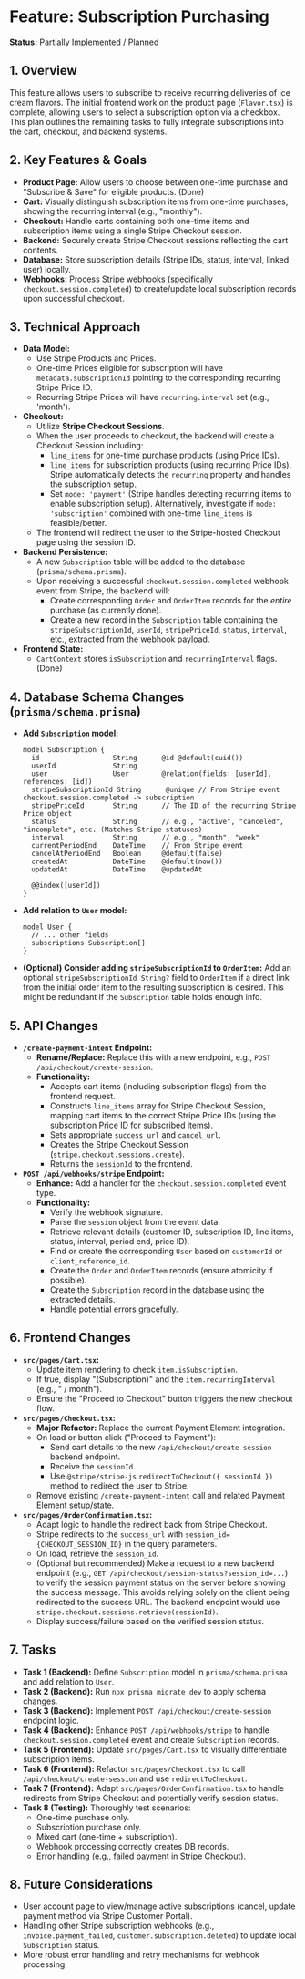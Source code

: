 # Feature: Subscription Purchasing

**Status:** Partially Implemented / Planned

## 1. Overview

This feature allows users to subscribe to receive recurring deliveries of ice cream flavors. The initial frontend work on the product page (`Flavor.tsx`) is complete, allowing users to select a subscription option via a checkbox. This plan outlines the remaining tasks to fully integrate subscriptions into the cart, checkout, and backend systems.

## 2. Key Features & Goals

*   **Product Page:** Allow users to choose between one-time purchase and "Subscribe & Save" for eligible products. (Done)
*   **Cart:** Visually distinguish subscription items from one-time purchases, showing the recurring interval (e.g., "monthly").
*   **Checkout:** Handle carts containing both one-time items and subscription items using a single Stripe Checkout session.
*   **Backend:** Securely create Stripe Checkout sessions reflecting the cart contents.
*   **Database:** Store subscription details (Stripe IDs, status, interval, linked user) locally.
*   **Webhooks:** Process Stripe webhooks (specifically `checkout.session.completed`) to create/update local subscription records upon successful checkout.

## 3. Technical Approach

*   **Data Model:**
    *   Use Stripe Products and Prices.
    *   One-time Prices eligible for subscription will have `metadata.subscriptionId` pointing to the corresponding recurring Stripe Price ID.
    *   Recurring Stripe Prices will have `recurring.interval` set (e.g., 'month').
*   **Checkout:**
    *   Utilize **Stripe Checkout Sessions**.
    *   When the user proceeds to checkout, the backend will create a Checkout Session including:
        *   `line_items` for one-time purchase products (using Price IDs).
        *   `line_items` for subscription products (using recurring Price IDs). Stripe automatically detects the `recurring` property and handles the subscription setup.
        *   Set `mode: 'payment'` (Stripe handles detecting recurring items to enable subscription setup). Alternatively, investigate if `mode: 'subscription'` combined with one-time `line_items` is feasible/better.
    *   The frontend will redirect the user to the Stripe-hosted Checkout page using the session ID.
*   **Backend Persistence:**
    *   A new `Subscription` table will be added to the database (`prisma/schema.prisma`).
    *   Upon receiving a successful `checkout.session.completed` webhook event from Stripe, the backend will:
        *   Create corresponding `Order` and `OrderItem` records for the *entire* purchase (as currently done).
        *   Create a new record in the `Subscription` table containing the `stripeSubscriptionId`, `userId`, `stripePriceId`, `status`, `interval`, etc., extracted from the webhook payload.
*   **Frontend State:**
    *   `CartContext` stores `isSubscription` and `recurringInterval` flags. (Done)

## 4. Database Schema Changes (`prisma/schema.prisma`)

*   **Add `Subscription` model:**
    ```prisma
    model Subscription {
      id                  String      @id @default(cuid())
      userId              String
      user                User        @relation(fields: [userId], references: [id])
      stripeSubscriptionId String      @unique // From Stripe event checkout.session.completed -> subscription
      stripePriceId       String      // The ID of the recurring Stripe Price object
      status              String      // e.g., "active", "canceled", "incomplete", etc. (Matches Stripe statuses)
      interval            String      // e.g., "month", "week"
      currentPeriodEnd    DateTime    // From Stripe event
      cancelAtPeriodEnd   Boolean     @default(false)
      createdAt           DateTime    @default(now())
      updatedAt           DateTime    @updatedAt

      @@index([userId])
    }
    ```
*   **Add relation to `User` model:**
    ```prisma
    model User {
      // ... other fields
      subscriptions Subscription[]
    }
    ```
*   **(Optional) Consider adding `stripeSubscriptionId` to `OrderItem`:** Add an optional `stripeSubscriptionId String?` field to `OrderItem` if a direct link from the initial order item to the resulting subscription is desired. This might be redundant if the `Subscription` table holds enough info.

## 5. API Changes

*   **`/create-payment-intent` Endpoint:**
    *   **Rename/Replace:** Replace this with a new endpoint, e.g., `POST /api/checkout/create-session`.
    *   **Functionality:**
        *   Accepts cart items (including subscription flags) from the frontend request.
        *   Constructs `line_items` array for Stripe Checkout Session, mapping cart items to the correct Stripe Price IDs (using the subscription Price ID for subscribed items).
        *   Sets appropriate `success_url` and `cancel_url`.
        *   Creates the Stripe Checkout Session (`stripe.checkout.sessions.create`).
        *   Returns the `sessionId` to the frontend.
*   **`POST /api/webhooks/stripe` Endpoint:**
    *   **Enhance:** Add a handler for the `checkout.session.completed` event type.
    *   **Functionality:**
        *   Verify the webhook signature.
        *   Parse the `session` object from the event data.
        *   Retrieve relevant details (customer ID, subscription ID, line items, status, interval, period end, price ID).
        *   Find or create the corresponding `User` based on `customerId` or `client_reference_id`.
        *   Create the `Order` and `OrderItem` records (ensure atomicity if possible).
        *   Create the `Subscription` record in the database using the extracted details.
        *   Handle potential errors gracefully.

## 6. Frontend Changes

*   **`src/pages/Cart.tsx`:**
    *   Update item rendering to check `item.isSubscription`.
    *   If true, display "(Subscription)" and the `item.recurringInterval` (e.g., " / month").
    *   Ensure the "Proceed to Checkout" button triggers the new checkout flow.
*   **`src/pages/Checkout.tsx`:**
    *   **Major Refactor:** Replace the current Payment Element integration.
    *   On load or button click ("Proceed to Payment"):
        *   Send cart details to the new `/api/checkout/create-session` backend endpoint.
        *   Receive the `sessionId`.
        *   Use `@stripe/stripe-js` `redirectToCheckout({ sessionId })` method to redirect the user to Stripe.
    *   Remove existing `/create-payment-intent` call and related Payment Element setup/state.
*   **`src/pages/OrderConfirmation.tsx`:**
    *   Adapt logic to handle the redirect back from Stripe Checkout.
    *   Stripe redirects to the `success_url` with `session_id={CHECKOUT_SESSION_ID}` in the query parameters.
    *   On load, retrieve the `session_id`.
    *   (Optional but recommended) Make a request to a new backend endpoint (e.g., `GET /api/checkout/session-status?session_id=...`) to verify the session payment status on the server before showing the success message. This avoids relying solely on the client being redirected to the success URL. The backend endpoint would use `stripe.checkout.sessions.retrieve(sessionId)`.
    *   Display success/failure based on the verified session status.

## 7. Tasks

*   **Task 1 (Backend):** Define `Subscription` model in `prisma/schema.prisma` and add relation to `User`.
*   **Task 2 (Backend):** Run `npx prisma migrate dev` to apply schema changes.
*   **Task 3 (Backend):** Implement `POST /api/checkout/create-session` endpoint logic.
*   **Task 4 (Backend):** Enhance `POST /api/webhooks/stripe` to handle `checkout.session.completed` event and create `Subscription` records.
*   **Task 5 (Frontend):** Update `src/pages/Cart.tsx` to visually differentiate subscription items.
*   **Task 6 (Frontend):** Refactor `src/pages/Checkout.tsx` to call `/api/checkout/create-session` and use `redirectToCheckout`.
*   **Task 7 (Frontend):** Adapt `src/pages/OrderConfirmation.tsx` to handle redirects from Stripe Checkout and potentially verify session status.
*   **Task 8 (Testing):** Thoroughly test scenarios:
    *   One-time purchase only.
    *   Subscription purchase only.
    *   Mixed cart (one-time + subscription).
    *   Webhook processing correctly creates DB records.
    *   Error handling (e.g., failed payment in Stripe Checkout).

## 8. Future Considerations

*   User account page to view/manage active subscriptions (cancel, update payment method via Stripe Customer Portal).
*   Handling other Stripe subscription webhooks (e.g., `invoice.payment_failed`, `customer.subscription.deleted`) to update local `Subscription` status.
*   More robust error handling and retry mechanisms for webhook processing. 